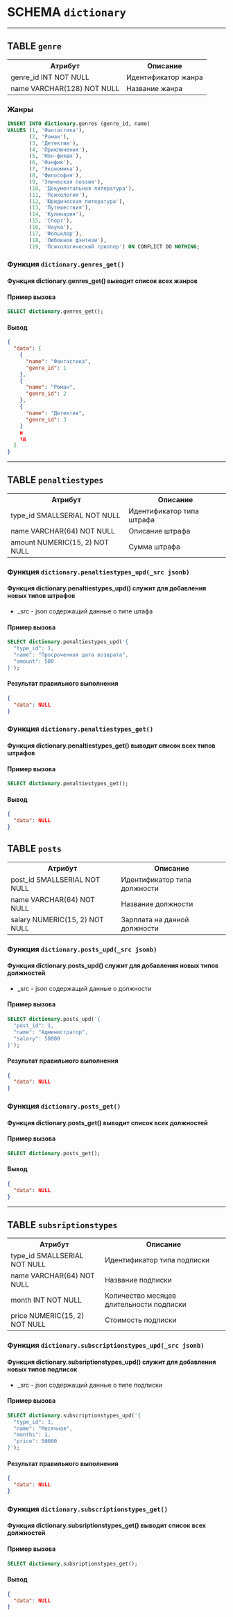 # SCHEMA `dictionary`

---

## TABLE `genre`

<table>
    <tr>
        <th>Атрибут</th>
        <th>Описание</th>
    </tr>
    <tr>
        <td>genre_id INT NOT NULL</td>
        <td>Идентификатор жанра</td>
    </tr>
    <tr>
        <td>name VARCHAR(128) NOT NULL</td>
        <td>Название жанра</td>
    </tr>
</table>

### Жанры

```sql
INSERT INTO dictionary.genres (genre_id, name)
VALUES (1, 'Фантастика'),
       (2, 'Роман'),
       (3, 'Детектив'),
       (4, 'Приключения'),
       (5, 'Нон-фикшн'),
       (6, 'Фэнфик'),
       (7, 'Экономика'),
       (8, 'Философия'),
       (9, 'Эпическая поэзия'),
       (10, 'Документальная литература'),
       (11, 'Психология'),
       (12, 'Юридическая литература'),
       (13, 'Путешествия'),
       (14, 'Кулинария'),
       (15, 'Спорт'),
       (16, 'Наука'),
       (17, 'Фольклор'),
       (18, 'Любовное фэнтези'),
       (19, 'Психологический триллер') ON CONFLICT DO NOTHING;
```

### Функция `dictionary.genres_get()`

#### Функция dictionary.genres_get() выводит список всех жанров

#### Пример вызова

```sql
SELECT dictionary.genres_get();
```

#### Вывод

```json
{
  "data": [
    {
      "name": "Фантастика",
      "genre_id": 1
    },
    {
      "name": "Роман",
      "genre_id": 2
    },
    {
      "name": "Детектив",
      "genre_id": 3
    }
    и
    тд
  ]
}
```

---

## TABLE `penaltiestypes`

<table>
    <tr>
        <th>Атрибут</th>
        <th>Описание</th>
    </tr>
    <tr>
        <td>type_id SMALLSERIAL NOT NULL</td>
        <td>Идентификатор типа штрафа</td>
    </tr>
    <tr>
        <td>name VARCHAR(64) NOT NULL</td>
        <td>Описание штрафа</td>
    </tr>
    <tr>
        <td>amount NUMERIC(15, 2) NOT NULL</td>
        <td>Сумма штрафа</td>
    </tr>
</table>

### Функция `dictionary.penaltiestypes_upd(_src jsonb)`

#### Функция dictionary.penaltiestypes_upd() служит для добавления новых типов штрафов

- _src - json содержащий данные о типе штафа

#### Пример вызова

```sql
SELECT dictionary.penaltiestypes_upd('{
  "type_id": 1,
  "name": "Просроченная дата возврата",
  "amount": 500
}');
```

#### Результат правильного выполнения

```json
{
  "data": NULL
}
```

### Функция `dictionary.penaltiestypes_get()`

#### Функция dictionary.penaltiestypes_get() выводит список всех типов штрафов

#### Пример вызова

```sql
SELECT dictionary.penaltiestypes_get();
```

#### Вывод

```json
{
  "data": NULL
}
```

## TABLE `posts`

<table>
    <tr>
        <th>Атрибут</th>
        <th>Описание</th>
    </tr>
    <tr>
        <td>post_id SMALLSERIAL NOT NULL</td>
        <td>Идентификатор типа должности</td>
    </tr>
    <tr>
        <td>name VARCHAR(64) NOT NULL</td>
        <td>Название должности</td>
    </tr>
    <tr>
        <td>salary NUMERIC(15, 2) NOT NULL</td>
        <td>Зарплата на данной должности</td>
    </tr>
</table>

### Функция `dictionary.posts_upd(_src jsonb)`

#### Функция dictionary.posts_upd() служит для добавления новых типов должностей

- _src - json содержащий данные о должности

#### Пример вызова

```sql
SELECT dictionary.posts_upd('{
  "post_id": 1,
  "name": "Администратор",
  "salary": 50000
}');
```

#### Результат правильного выполнения

```json
{
  "data": NULL
}
```

### Функция `dictionary.posts_get()`

#### Функция dictionary.posts_get() выводит список всех должностей

#### Пример вызова

```sql
SELECT dictionary.posts_get();
```

#### Вывод

```json
{
  "data": NULL
}
```

---

## TABLE `subsriptionstypes`

<table>
    <tr>
        <th>Атрибут</th>
        <th>Описание</th>
    </tr>
    <tr>
        <td>type_id SMALLSERIAL NOT NULL</td>
        <td>Идентификатор типа подписки</td>
    </tr>
    <tr>
        <td>name VARCHAR(64) NOT NULL</td>
        <td>Название подписки</td>
    </tr>
    <tr>
        <td>month INT NOT NULL</td>
        <td>Количество месяцев длительности подписки</td>
    </tr>
    <tr>
        <td>price NUMERIC(15, 2) NOT NULL</td>
        <td>Стоимость подписки</td>
    </tr>
</table>

### Функция `dictionary.subscriptionstypes_upd(_src jsonb)`

#### Функция dictionary.subsriptionstypes_upd() служит для добавления новых типов подписок

- _src - json содержащий данные о типе подписки

#### Пример вызова

```sql
SELECT dictionary.subscriptionstypes_upd('{
  "type_id": 1,
  "name": "Месячная",
  "months": 1,
  "price": 50000
}');
```

#### Результат правильного выполнения

```json
{
  "data": NULL
}
```

### Функция `dictionary.subscriptionstypes_get()`

#### Функция dictionary.subsriptionstypes_get() выводит список всех должностей

#### Пример вызова

```sql
SELECT dictionary.subsriptionstypes_get();
```

#### Вывод

```json
{
  "data": NULL
}
```
